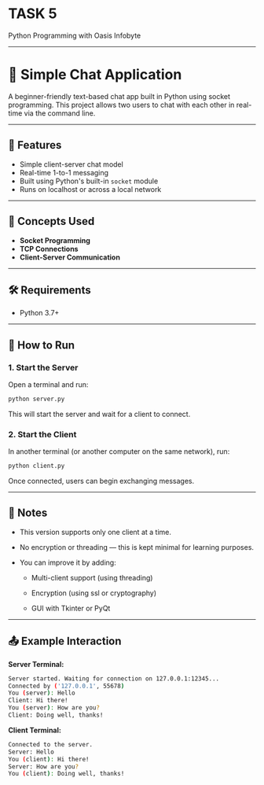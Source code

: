# TASK 5

Python Programming with Oasis Infobyte

---

# 💬 Simple Chat Application

A beginner-friendly text-based chat app built in Python using socket programming. This project allows two users to chat with each other in real-time via the command line.

---

## 📌 Features

- Simple client-server chat model
- Real-time 1-to-1 messaging
- Built using Python's built-in `socket` module
- Runs on localhost or across a local network

---

## 🧠 Concepts Used

- **Socket Programming**
- **TCP Connections**
- **Client-Server Communication**

---

## 🛠 Requirements

- Python 3.7+

---

## 🚀 How to Run

### 1. Start the Server

Open a terminal and run:

```bash
python server.py
```
This will start the server and wait for a client to connect.

### 2. Start the Client
In another terminal (or another computer on the same network), run:

```bash
python client.py
```
Once connected, users can begin exchanging messages.

---

## 🔐 Notes

- This version supports only one client at a time.

- No encryption or threading — this is kept minimal for learning purposes.

- You can improve it by adding:

   - Multi-client support (using threading)

   - Encryption (using ssl or cryptography)

   - GUI with Tkinter or PyQt

---

 ## 📤 Example Interaction

**Server Terminal:**
```bash
Server started. Waiting for connection on 127.0.0.1:12345...
Connected by ('127.0.0.1', 55678)
You (server): Hello
Client: Hi there!
You (server): How are you?
Client: Doing well, thanks!
```

**Client Terminal:**
```bash
Connected to the server.
Server: Hello
You (client): Hi there!
Server: How are you?
You (client): Doing well, thanks!
```

